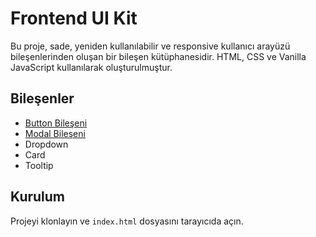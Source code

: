 # Frontend UI Kit

Bu proje, sade, yeniden kullanılabilir ve responsive kullanıcı arayüzü bileşenlerinden oluşan bir bileşen kütüphanesidir. HTML, CSS ve Vanilla JavaScript kullanılarak oluşturulmuştur.

## Bileşenler

- [Button Bileşeni](./docs/button.md)
- [Modal Bileşeni](./docs/modal.md)
- Dropdown
- Card
- Tooltip

## Kurulum

Projeyi klonlayın ve `index.html` dosyasını tarayıcıda açın.